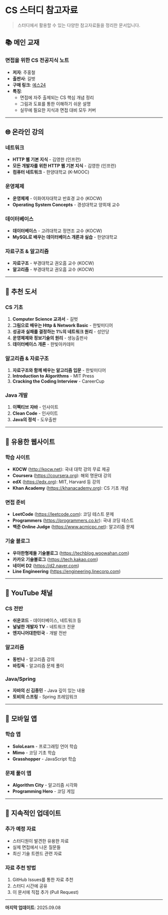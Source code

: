 # CS 스터디 참고자료

> 스터디에서 활용할 수 있는 다양한 참고자료들을 정리한 문서입니다.

## 📚 메인 교재

### 면접을 위한 CS 전공지식 노트
- **저자**: 주홍철
- **출판사**: 길벗
- **구매 링크**: [예스24](http://www.yes24.com/Product/Goods/108887922)
- **특징**: 
  - 면접에 자주 출제되는 CS 핵심 개념 정리
  - 그림과 도표를 통한 이해하기 쉬운 설명
  - 실무에 필요한 지식과 면접 대비 모두 커버

---

## 🌐 온라인 강의

### 네트워크
- **HTTP 웹 기본 지식** - 김영한 (인프런)
- **모든 개발자를 위한 HTTP 웹 기본 지식** - 김영한 (인프런)
- **컴퓨터 네트워크** - 한양대학교 (K-MOOC)

### 운영체제
- **운영체제** - 이화여자대학교 반효경 교수 (KOCW)
- **Operating System Concepts** - 경성대학교 양희재 교수

### 데이터베이스
- **데이터베이스** - 고려대학교 정연조 교수 (KOCW)
- **MySQL로 배우는 데이터베이스 개론과 실습** - 한양대학교

### 자료구조 & 알고리즘
- **자료구조** - 부경대학교 권오흠 교수 (KOCW)
- **알고리즘** - 부경대학교 권오흠 교수 (KOCW)

---

## 📖 추천 도서

### CS 기초
1. **Computer Science 교과서** - 길벗
2. **그림으로 배우는 Http & Network Basic** - 한빛미디어
3. **성공과 실패를 결정하는 1%의 네트워크 원리** - 성안당
4. **운영체제와 정보기술의 원리** - 생능출판사
5. **데이터베이스 개론** - 한빛아카데미

### 알고리즘 & 자료구조
1. **자료구조와 함께 배우는 알고리즘 입문** - 한빛미디어
2. **Introduction to Algorithms** - MIT Press
3. **Cracking the Coding Interview** - CareerCup

### Java 개발
1. **이펙티브 자바** - 인사이트
2. **Clean Code** - 인사이트
3. **Java의 정석** - 도우출판

---

## 🔗 유용한 웹사이트

### 학습 사이트
- **KOCW** (http://kocw.net): 국내 대학 강의 무료 제공
- **Coursera** (https://coursera.org): 해외 명문대 강의
- **edX** (https://edx.org): MIT, Harvard 등 강의
- **Khan Academy** (https://khanacademy.org): CS 기초 개념

### 면접 준비
- **LeetCode** (https://leetcode.com): 코딩 테스트 문제
- **Programmers** (https://programmers.co.kr): 국내 코딩 테스트
- **백준 Online Judge** (https://www.acmicpc.net): 알고리즘 문제

### 기술 블로그
- **우아한형제들 기술블로그** (https://techblog.woowahan.com)
- **카카오 기술블로그** (https://tech.kakao.com)
- **네이버 D2** (https://d2.naver.com)
- **Line Engineering** (https://engineering.linecorp.com)

---

## 🎥 YouTube 채널

### CS 전반
- **쉬운코드** - 데이터베이스, 네트워크 등
- **널널한 개발자 TV** - 네트워크 전문
- **엔지니어대한민국** - 개발 전반

### 알고리즘
- **동빈나** - 알고리즘 강의
- **바킹독** - 알고리즘 문제 풀이

### Java/Spring
- **자바의 신 김종민** - Java 깊이 있는 내용
- **토비의 스프링** - Spring 프레임워크

---

## 📱 모바일 앱

### 학습 앱
- **SoloLearn** - 프로그래밍 언어 학습
- **Mimo** - 코딩 기초 학습
- **Grasshopper** - JavaScript 학습

### 문제 풀이 앱
- **Algorithm City** - 알고리즘 시각화
- **Programming Hero** - 코딩 게임

---


## 🔄 지속적인 업데이트

### 추가 예정 자료
- 스터디원이 발견한 유용한 자료
- 실제 면접에서 나온 질문들
- 최신 기술 트렌드 관련 자료

### 자료 추천 방법
1. GitHub Issues를 통한 자료 추천
2. 스터디 시간에 공유
3. 이 문서에 직접 추가 (Pull Request)

---

**마지막 업데이트**: 2025.09.08
